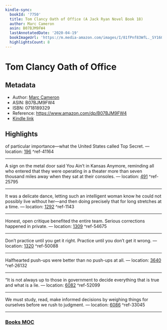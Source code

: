 ```yaml
---
kindle-sync:
  bookId: '7750'
  title: Tom Clancy Oath of Office (A Jack Ryan Novel Book 18)
  author: Marc Cameron
  asin: B07BJM9FW4
  lastAnnotatedDate: '2020-04-19'
  bookImageUrl: 'https://m.media-amazon.com/images/I/81fPnf83WfL._SY160.jpg'
  highlightsCount: 8
---
```

# Tom Clancy Oath of Office
## Metadata
* Author: [Marc Cameron](https://www.amazon.comundefined)
* ASIN: B07BJM9FW4
* ISBN: 0718189329
* Reference: https://www.amazon.com/dp/B07BJM9FW4
* [Kindle link](kindle://book?action=open&asin=B07BJM9FW4)

## Highlights
of particular importance—what the United States called Top Secret. — location: [196](kindle://book?action=open&asin=B07BJM9FW4&location=196) ^ref-41164

---
A sign on the metal door said You Ain’t in Kansas Anymore, reminding all who entered that they were operating in a theater more than seven thousand miles away when they sat at their consoles. — location: [491](kindle://book?action=open&asin=B07BJM9FW4&location=491) ^ref-25795

---
It was a delicate dance, letting such an intelligent woman know he could not possibly live without her—and then doing precisely that for long stretches at a time. — location: [1292](kindle://book?action=open&asin=B07BJM9FW4&location=1292) ^ref-1143

---
Honest, open critique benefited the entire team. Serious corrections happened in private. — location: [1309](kindle://book?action=open&asin=B07BJM9FW4&location=1309) ^ref-54675

---
Don’t practice until you get it right. Practice until you don’t get it wrong. — location: [1320](kindle://book?action=open&asin=B07BJM9FW4&location=1320) ^ref-50088

---
Halfhearted push-ups were better than no push-ups at all. — location: [3640](kindle://book?action=open&asin=B07BJM9FW4&location=3640) ^ref-26132

---
“It is not always up to those in government to decide everything that is true and what is a lie. — location: [6082](kindle://book?action=open&asin=B07BJM9FW4&location=6082) ^ref-52099

---
We must study, read, make informed decisions by weighing things for ourselves before we rush to judgment. — location: [6086](kindle://book?action=open&asin=B07BJM9FW4&location=6086) ^ref-33045

---
### [Books MOC](Books%20MOC.md)